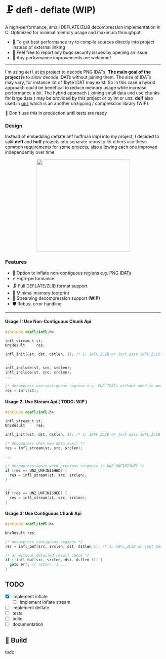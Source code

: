 # 🗜️ defl - deflate (WIP)

A high-performance, small DEFLATE/ZLIB decompression implementation in C. Optimized for minimal memory usage and maximum throughput.

- 📌 To get best performance try to compile sources directly into project instead of external linking
- 📌 Feel free to report any bugs security issues by opening an issue
- 📌 Any performance improvements are welcome!

---

I'm using `defl` at [im](https://github.xom/recp/im) project to decode PNG IDATs. **The main goal of the project is** to allow decode IDATs without joining them. The size of IDATs may vary, for instance lot of 1byte IDAT may exist. So in this case a hybrid approach could be benefical to reduce memory usage while increase performance a bit. The hybrid approach ( joining small data and use chunks for large data ) may be provided by this project or by im or unz. **delf** also used in [unz](https://github.com/recp/unz) which is an another unzipping / compression library (WIP). 

🚨 Don't use this in production until tests are ready

### Design

Instead of embedding deflate anf huffman impl into my project, I decided to split **defl** and **huff** projects into separate repos to let others use these common requirements for some projects, also allowing each one improved independently over time 

<p align="center">
  <img src="https://github.com/user-attachments/assets/fad3d19c-e867-44d7-872a-600854e7b863" alt="" height="300px">
</p>

### Features

- 🔗 Option to inflate non-contiguous regions e.g. PNG IDATs
- ⚡ High-performance
- 🗜️ Full DEFLATE/ZLIB format support
- 💾 Minimal memory footprint
- 🔄 Streaming decompression support **(WIP)**
- 🛡️ Robust error handling

---

#### Usage 1: Use Non-Contiguous Chunk Api

```c
#include <defl/infl.h>

infl_stream_t st;
UnzResult     res;

infl_init(&st, dst, dstlen, 1); /* 1: INFL_ZLIB or jsut pass INFL_ZLIB */

...
infl_include(st, src, srclen);
infl_include(st, src, srclen);
...

/* decompress non-contiguous regions e.g. PNG IDATs without need to merge IDATs */
res = infl(st);
```

#### Usage 2: Use Stream Api ( TODO: WIP )

```c
#include <defl/infl.h>

infl_stream_t st;
UnzResult     res;

infl_init(&st, dst, dstlen, 1); /* 1: INFL_ZLIB or jsut pass INFL_ZLIB */

/* decompress when new data avail */
res = infl_stream(st, src, srclen);

...

/* decompress again when previous response is UNZ_UNFINISHED */
if (res == UNZ_UNFINISHED) {
  res = infl_stream(st, src, srclen);
}

...
if (res == UNZ_UNFINISHED) {
  res = infl_stream(st, src, srclen);
}
```

#### Usage 3: Use Contiguous Chunk Api

```c
#include <defl/infl.h>

UnzResult res;

/* decompress contiguous regions */
res = infl_buf(src, srclen, dst, dstlen 1); /* 1: INFL_ZLIB or jsut pass INFL_ZLIB */

/* or without detailed result check */
if (!infl_buf(src, srclen, dst, dstlen 1)) {
  goto err; // return -1 ... 
}
```

## TODO

- [x] implement inflate
  - [ ] implement inflate stream
- [ ] implement deflate
- [ ] tests
- [ ] build
- [ ] documentation

## 🔨 Build

todo
